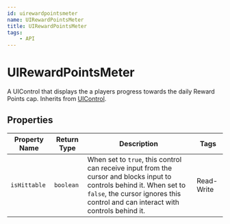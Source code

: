 ```yaml
---
id: uirewardpointsmeter
name: UIRewardPointsMeter
title: UIRewardPointsMeter
tags:
    - API
---
```


# UIRewardPointsMeter

A UIControl that displays the a players progress towards the daily Reward Points cap. Inherits from [UIControl](uicontrol.md).

## Properties

| Property Name | Return Type | Description | Tags |
| -------- | ----------- | ----------- | ---- |
| `isHittable` | `boolean` | When set to `true`, this control can receive input from the cursor and blocks input to controls behind it. When set to `false`, the cursor ignores this control and can interact with controls behind it. | Read-Write |
